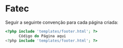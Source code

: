 # Fatec

Seguir a seguinte convenção para cada página criada:

```php
<?php include 'templates/footer.html'; ?>
      Código do Página aqui
<?php include 'templates/footer.html'; ?>
```
